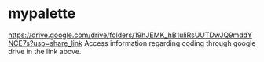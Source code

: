 # mypalette

https://drive.google.com/drive/folders/19hJEMK_hB1uliRsUUTDwJQ9mddYNCE7s?usp=share_link
Access information regarding coding through google drive in the link above.
